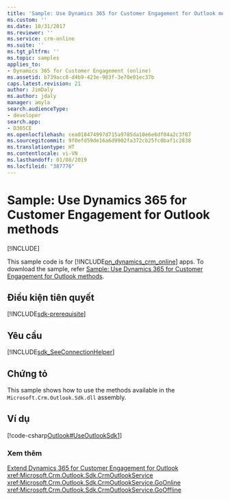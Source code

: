 ```yaml
---
title: 'Sample: Use Dynamics 365 for Customer Engagement for Outlook methods (Developer Guide for Dynamics 365 for Customer Engagement)| MicrosoftDocs'
ms.custom: ''
ms.date: 10/31/2017
ms.reviewer: ''
ms.service: crm-online
ms.suite: ''
ms.tgt_pltfrm: ''
ms.topic: samples
applies_to:
- Dynamics 365 for Customer Engagement (online)
ms.assetid: b739acc8-d4b9-423e-983f-3e70e01ec37b
caps.latest.revision: 21
author: JimDaly
ms.author: jdaly
manager: amyla
search.audienceType:
- developer
search.app:
- D365CE
ms.openlocfilehash: cea018474997d715a9785da10e6e6df04a2c3f07
ms.sourcegitcommit: 9f0efd59de16a6d9902fa372cb25fc0baf1c2838
ms.translationtype: HT
ms.contentlocale: vi-VN
ms.lasthandoff: 01/08/2019
ms.locfileid: "387776"
---
```

# <a name="sample-use-dynamics-365-for-customer-engagement-for-outlook-methods"></a>Sample: Use Dynamics 365 for Customer Engagement for Outlook methods

[!INCLUDE[](../../includes/cc_applies_to_update_9_0_0.md)]

This sample code is for [!INCLUDE[pn_dynamics_crm_online](../../includes/pn-dynamics-crm-online.md)] apps. To download the sample, refer [Sample: Use Dynamics 365 for Customer Engagement for Outlook methods](https://msdn.microsoft.com/en-us/library/gg309513.aspx).

## <a name="prerequisites"></a>Điều kiện tiên quyết
[!INCLUDE[sdk-prerequisite](../../includes/sdk-prerequisite.md)]
  
## <a name="requirements"></a>Yêu cầu  
[!INCLUDE[sdk_SeeConnectionHelper](../../includes/sdk-seeconnectionhelper.md)]
  
## <a name="demonstrates"></a>Chứng tỏ  
 This sample shows how to use the methods available in the `Microsoft.Crm.Outlook.Sdk.dll` assembly.  
  
## <a name="example"></a>Ví dụ  
 [!code-csharp[Outlook#UseOutlookSdk1](../../snippets/csharp/CRMV8/outlook/cs/useoutlooksdk1.cs#useoutlooksdk1)]  
  
### <a name="see-also"></a>Xem thêm  
 [Extend Dynamics 365 for Customer Engagement for Outlook](../extend-customer-engagement-outlook.md)   
 <xref:Microsoft.Crm.Outlook.Sdk.CrmOutlookService>   
 <xref:Microsoft.Crm.Outlook.Sdk.CrmOutlookService.GoOnline>   
 <xref:Microsoft.Crm.Outlook.Sdk.CrmOutlookService.GoOffline>
